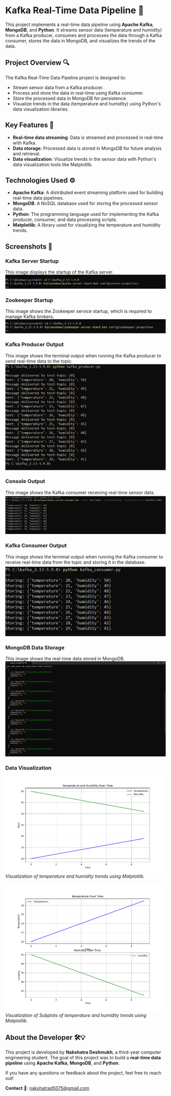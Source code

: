 # Kafka Real-Time Data Pipeline 🚀

This project implements a real-time data pipeline using **Apache Kafka**, **MongoDB**, and **Python**. It streams sensor data (temperature and humidity) from a Kafka producer, consumes and processes the data through a Kafka consumer, stores the data in MongoDB, and visualizes the trends of the data.

## Project Overview 🔍

The Kafka Real-Time Data Pipeline project is designed to:
- Stream sensor data from a Kafka producer.
- Process and store the data in real-time using Kafka consumer.
- Store the processed data in MongoDB for persistence.
- Visualize trends in the data (temperature and humidity) using Python's data visualization libraries.

## Key Features 🌟
- **Real-time data streaming**: Data is streamed and processed in real-time with Kafka.
- **Data storage**: Processed data is stored in MongoDB for future analysis and retrieval.
- **Data visualization**: Visualize trends in the sensor data with Python's data visualization tools like Matplotlib.
  
## Technologies Used ⚙️
- **Apache Kafka**: A distributed event streaming platform used for building real-time data pipelines.
- **MongoDB**: A NoSQL database used for storing the processed sensor data.
- **Python**: The programming language used for implementing the Kafka producer, consumer, and data processing scripts.
- **Matplotlib**: A library used for visualizing the temperature and humidity trends.

## Screenshots 📸

### Kafka Server Startup
This image displays the startup of the Kafka server.
![Kafka Server Startup](Screenshots/kafka.png)

### Zookeeper Startup
This image shows the Zookeeper service startup, which is required to manage Kafka brokers.
![Zookeeper Service Startup](Screenshots/zookeeper.png)

### Kafka Producer Output
This image shows the terminal output when running the Kafka producer to send real-time data to the topic.
![Kafka Producer Output](Screenshots/producer.png)

### Console Output
This image shows the Kafka consumer receiving real-time sensor data.
![Console Output](Screenshots/console.png)

### Kafka Consumer Output
This image shows the terminal output when running the Kafka consumer to receive real-time data from the topic and storing it in the database.
![Kafka Consumer Output](Screenshots/consumer.png)

### MongoDB Data Storage
This image shows the real-time data stored in MongoDB.
![MongoDB Data](Screenshots/mongosh.png)

### Data Visualization
![Data Visualization](https://github.com/NakshatraDeshmukh/Kafka-Real-Time-Data-Pipeline/blob/main/temperature_humidity_plot.png)  
*Visualization of temperature and humidity trends using Matplotlib.*

![Data Visualization Subplots](https://github.com/NakshatraDeshmukh/Kafka-Real-Time-Data-Pipeline/blob/main/temperature_humidity_subplots.png) 
*Visualization of Subplots of temperature and humidity trends using Matplotlib.*

## About the Developer 🛠️💡
This project is developed by **Nakshatra Deshmukh**, a third-year computer engineering student. The goal of this project was to build a **real-time data pipeline** using **Apache Kafka**, **MongoDB**, and **Python**. 

If you have any questions or feedback about the project, feel free to reach out!

**Contact** 📧: [nakshatrad5075@gmail.com](mailto:nakshatrad5075@gmail.com)
